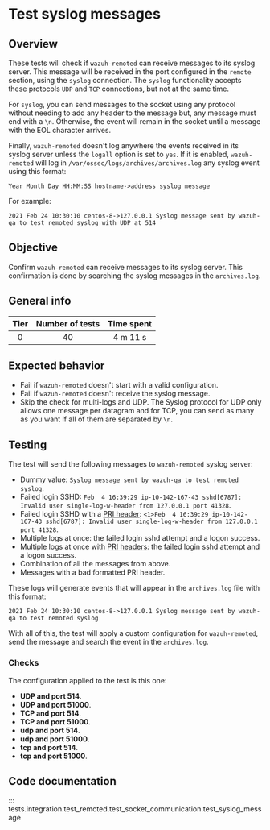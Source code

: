 # Test syslog messages

## Overview
These tests will check if `wazuh-remoted` can receive messages to its syslog server. This message will be received in the port configured in the `remote` section, using the `syslog` connection. The `syslog` functionality accepts these protocols `UDP` and `TCP` connections, but not at the same time.

For `syslog`, you can send messages to the socket using any protocol without needing to add any header to the message but, any message must end with a `\n`. Otherwise, the event will remain in the socket until a message with the EOL character arrives.

Finally, `wazuh-remoted` doesn't log anywhere the events received in its syslog server unless the `logall` option is set to `yes`. If it is enabled, `wazuh-remoted` will log in `/var/ossec/logs/archives/archives.log` any syslog event using this format:
```buildoutcfg
Year Month Day HH:MM:SS hostname->address syslog message
```

For example:
```buildoutcfg
2021 Feb 24 10:30:10 centos-8->127.0.0.1 Syslog message sent by wazuh-qa to test remoted syslog with UDP at 514
```

## Objective

Confirm `wazuh-remoted` can receive messages to its syslog server. This confirmation is done by searching the syslog messages in the `archives.log`.


## General info

|Tier | Number of tests | Time spent |
|:--:|:--:|:--:|
| 0 | 40 | 4 m 11 s |

## Expected behavior

- Fail if `wazuh-remoted` doesn't start with a valid configuration.
- Fail if `wazuh-remoted` doesn't receive the syslog message.
- Skip the check for multi-logs and UDP. The Syslog protocol for UDP only allows one message per datagram 
  and for TCP, you can send as many as you want if all of them are separated by `\n`.

## Testing

The test will send the following messages to `wazuh-remoted` syslog server:
- Dummy value: `Syslog message sent by wazuh-qa to test remoted syslog`.
- Failed login SSHD: 
  `Feb  4 16:39:29 ip-10-142-167-43 sshd[6787]: Invalid user single-log-w-header from 127.0.0.1 port 41328`.
- Failed login SSHD with a [PRI header](https://tools.ietf.org/html/rfc3164#section-4.1.1): 
  `<1>Feb  4 16:39:29 ip-10-142-167-43 sshd[6787]: Invalid user single-log-w-header from 127.0.0.1 port 41328`.
- Multiple logs at once: the failed login sshd attempt and a logon success.
- Multiple logs at once with [PRI headers](https://tools.ietf.org/html/rfc3164#section-4.1.1): 
  the failed login sshd attempt and a logon success.
- Combination of all the messages from above. 
- Messages with a bad formatted PRI header.
  
These logs will generate events that will appear in the `archives.log` file with this format:
```
2021 Feb 24 10:30:10 centos-8->127.0.0.1 Syslog message sent by wazuh-qa to test remoted syslog
```
With all of this, the test will apply a custom configuration for `wazuh-remoted`, send the message and search the event 
in the `archives.log`. 

### Checks

The configuration applied to the test is this one:

- **UDP and port 514**.
- **UDP and port 51000**.
- **TCP and port 514**.
- **TCP and port 51000**.
- **udp and port 514**.
- **udp and port 51000**.
- **tcp and port 514**.
- **tcp and port 51000**.

## Code documentation

::: tests.integration.test_remoted.test_socket_communication.test_syslog_message